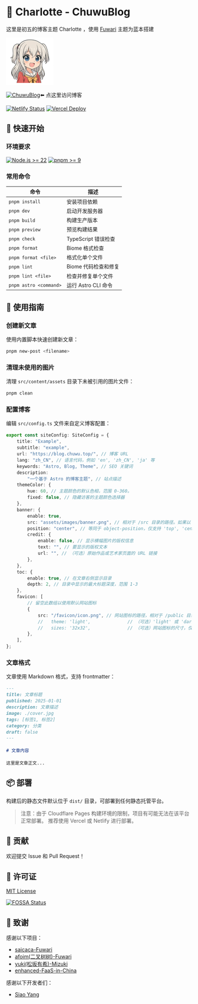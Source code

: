# 🦌 Charlotte - ChuwuBlog

这里是初五的博客主题 Charlotte ，使用 [Fuwari](https://github.com/saicaca/fuwari) 主题为蓝本搭建

<img src="public/favicon/icon_1024.webp" alt="Nao Tomori" width="128" height="128">

[![ChuwuBlog](https://img.shields.io/badge/Blog-Fuwari?style=flat&logo=4chan&logoSize=auto&label=Chuwu&labelColor=%2369cfe3&color=%23e6cdb5)](https://www.chuwu.top/)⬅️ 点这里访问博客

[![Netlify Status](https://api.netlify.com/api/v1/badges/79425f97-c216-429b-9b74-7efe0f3b1a5c/deploy-status)](https://chuwublog.netlify.app/)
[![Vercel Deploy](https://deploy-badge.vercel.app/vercel/chuwuyo)](https://chuwuyo.vercel.app/)

## 🚀 快速开始

### 环境要求

[![Node.js >= 22](https://camo.githubusercontent.com/d5d71fc4e3520e0d11346554cb454bdcc83b846103093a2fd1bb29999cdca4c7/68747470733a2f2f696d672e736869656c64732e696f2f62616467652f6e6f64652e6a732d25334525334432302d627269676874677265656e)](https://camo.githubusercontent.com/d5d71fc4e3520e0d11346554cb454bdcc83b846103093a2fd1bb29999cdca4c7/68747470733a2f2f696d672e736869656c64732e696f2f62616467652f6e6f64652e6a732d25334525334432302d627269676874677265656e)
[![pnpm >= 9](https://camo.githubusercontent.com/02ba3c24d241418f430b0b67cfe27c459ad7fe9ae2274d4d6dd91e9b7cc5cf25/68747470733a2f2f696d672e736869656c64732e696f2f62616467652f706e706d2d253345253344392d626c7565)](https://camo.githubusercontent.com/02ba3c24d241418f430b0b67cfe27c459ad7fe9ae2274d4d6dd91e9b7cc5cf25/68747470733a2f2f696d672e736869656c64732e696f2f62616467652f706e706d2d253345253344392d626c7565)

### 常用命令

| 命令 | 描述 |
|------|------|
| `pnpm install` | 安装项目依赖 |
| `pnpm dev` | 启动开发服务器 |
| `pnpm build` | 构建生产版本 |
| `pnpm preview` | 预览构建结果 |
| `pnpm check` | TypeScript 错误检查 |
| `pnpm format` | Biome 格式检查 |
| `pnpm format <file>` | 格式化单个文件 |
| `pnpm lint` | Biome 代码检查和修复 |
| `pnpm lint <file>` | 检查并修复单个文件 |
| `pnpm astro <command>` | 运行 Astro CLI 命令 |

## 📝 使用指南

### 创建新文章

使用内置脚本快速创建新文章：

```bash
pnpm new-post <filename>
```

### 清理未使用的图片

清理 `src/content/assets` 目录下未被引用的图片文件：

```bash
pnpm clean
```

### 配置博客

编辑 `src/config.ts` 文件来自定义博客配置：

```typescript
export const siteConfig: SiteConfig = {
	title: "Example",
	subtitle: "example",
	url: "https://blog.chuwu.top/", // 博客 URL
	lang: "zh_CN", // 语言代码，例如 'en', 'zh_CN', 'ja' 等
	keywords: "Astro, Blog, Theme", // SEO 关键词
	description:
		"一个基于 Astro 的博客主题", // 站点描述
	themeColor: {
		hue: 60, // 主题颜色的默认色相，范围 0-360。
		fixed: false, // 隐藏访客的主题颜色选择器
	},
	banner: {
		enable: true,
		src: "assets/images/banner.png", // 相对于 /src 目录的路径。如果以 '/' 开头则相对于 /public 目录
		position: "center", // 等同于 object-position，仅支持 'top', 'center', 'bottom'。默认为 'center'
		credit: {
			enable: false, // 显示横幅图片的版权信息
			text: "", // 要显示的版权文本
			url: "", // （可选）原始作品或艺术家页面的 URL 链接
		},
	},
	toc: {
		enable: true, // 在文章右侧显示目录
		depth: 2, // 目录中显示的最大标题深度，范围 1-3
	},
	favicon: [
		// 留空此数组以使用默认网站图标
		{
			src: "/favicon/icon.png", // 网站图标的路径，相对于 /public 目录
			//   theme: 'light',              // （可选）'light' 或 'dark'，仅在您为明暗模式设置了不同的网站图标时使用
			//   sizes: '32x32',              // （可选）网站图标的尺寸，仅在您有不同尺寸的网站图标时设置
		},
	],
};
```

### 文章格式

文章使用 Markdown 格式，支持 frontmatter：

```markdown
---
title: 文章标题
published: 2025-01-01
description: 文章描述
image: ./cover.jpg
tags: [标签1, 标签2]
category: 分类
draft: false
---

# 文章内容

这里是文章正文...
```

## 📦 部署

构建后的静态文件默认位于 `dist/` 目录，可部署到任何静态托管平台。

> 注意：由于 Cloudflare Pages 构建环境的限制，项目有可能无法在该平台正常部署。
> 推荐使用 Vercel 或 Netlify 进行部署。

## 🤝 贡献

欢迎提交 Issue 和 Pull Request！

## 📄 许可证

[MIT License](LICENSE)

[![FOSSA Status](https://app.fossa.com/api/projects/git%2Bgithub.com%2FChuwuYo%2FCharlotte.svg?type=large)](https://app.fossa.com/projects/git%2Bgithub.com%2FChuwuYo%2FCharlotte?ref=badge_large)

## 🙏 致谢

感谢以下项目：
* [saicaca-Fuwari](https://github.com/saicaca/fuwari)
* [afoim(二叉树树)-Fuwari](https://github.com/afoim/fuwari)
* [yuki(松坂有希)-Mizuki](https://github.com/matsuzaka-yuki/Mizuki)
* [enhanced-FaaS-in-China](https://github.com/xingpingcn/enhanced-FaaS-in-China)

感谢以下开发者们：
* [Siao Yang](https://github.com/0x6768)